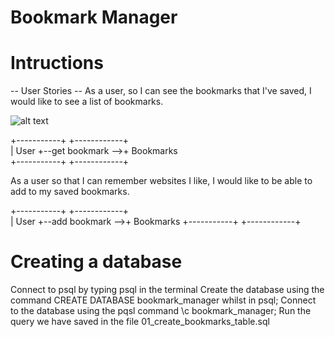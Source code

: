# Bookmark Manager

# Intructions


-- User Stories --
As a user,
so I can see the bookmarks that I've saved,
I would like to see a list of bookmarks.

![alt text](../images/User_story_1.png)

+-----------+                    +------------+        
|    User    +--get bookmark -->+  Bookmarks  
+-----------+                    +------------+    


As a user
so that I can remember websites I like,
I would like to be able to add to my saved bookmarks.

+-----------+                    +------------+        
|    User    +--add bookmark -->+  Bookmarks 
+-----------+                    +------------+    

# Creating a database
Connect to psql by typing psql in the terminal
Create the database using the command CREATE DATABASE bookmark_manager whilst in psql;
Connect to the database using the pqsl command \c bookmark_manager;
Run the query we have saved in the file 01_create_bookmarks_table.sql
